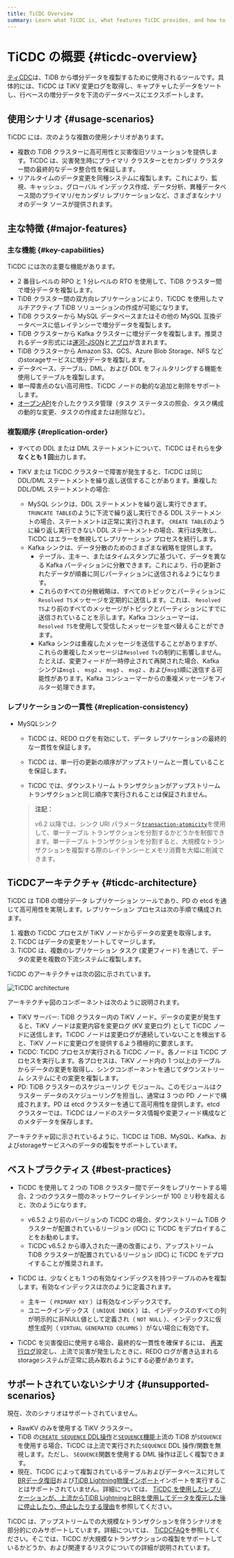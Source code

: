 ```yaml
---
title: TiCDC Overview
summary: Learn what TiCDC is, what features TiCDC provides, and how to install and deploy TiCDC.
---
```


# TiCDC の概要 {#ticdc-overview}

[ティCDC](https://github.com/pingcap/tiflow/tree/release-7.5/cdc)は、TiDB から増分データを複製するために使用されるツールです。具体的には、TiCDC は TiKV 変更ログを取得し、キャプチャしたデータをソートし、行ベースの増分データを下流のデータベースにエクスポートします。

## 使用シナリオ {#usage-scenarios}

TiCDC には、次のような複数の使用シナリオがあります。

-   複数の TiDB クラスターに高可用性と災害復旧ソリューションを提供します。TiCDC は、災害発生時にプライマリ クラスターとセカンダリ クラスター間の最終的なデータ整合性を保証します。
-   リアルタイムのデータ変更を同種システムに複製します。これにより、監視、キャッシュ、グローバル インデックス作成、データ分析、異種データベース間のプライマリ/セカンダリ レプリケーションなど、さまざまなシナリオのデータ ソースが提供されます。

## 主な特徴 {#major-features}

### 主な機能 {#key-capabilities}

TiCDC には次の主要な機能があります。

-   2 番目レベルの RPO と 1 分レベルの RTO を使用して、TiDB クラスター間で増分データを複製します。
-   TiDB クラスター間の双方向レプリケーションにより、TiCDC を使用したマルチアクティブ TiDB ソリューションの作成が可能になります。
-   TiDB クラスターから MySQL データベースまたはその他の MySQL 互換データベースに低レイテンシーで増分データを複製します。
-   TiDB クラスターから Kafka クラスターに増分データを複製します。推奨されるデータ形式には[運河-JSON](/ticdc/ticdc-canal-json.md)と[アブロ](/ticdc/ticdc-avro-protocol.md)が含まれます。
-   TiDB クラスターから Amazon S3、GCS、Azure Blob Storage、NFS などのstorageサービスに増分データを複製します。
-   データベース、テーブル、DML、および DDL をフィルタリングする機能を使用してテーブルを複製します。
-   単一障害点のない高可用性、TiCDC ノードの動的な追加と削除をサポートします。
-   [オープンAPI](/ticdc/ticdc-open-api-v2.md)を介したクラスタ管理（タスク ステータスの照会、タスク構成の動的な変更、タスクの作成または削除など）。

### 複製順序 {#replication-order}

-   すべての DDL または DML ステートメントについて、TiCDC はそれらを**少なくとも 1 回**出力します。
-   TiKV または TiCDC クラスターで障害が発生すると、TiCDC は同じ DDL/DML ステートメントを繰り返し送信することがあります。重複した DDL/DML ステートメントの場合:

    -   MySQL シンクは、DDL ステートメントを繰り返し実行できます。 `TRUNCATE TABLE`のように下流で繰り返し実行できる DDL ステートメントの場合、ステートメントは正常に実行されます。 `CREATE TABLE`のように繰り返し実行できない DDL ステートメントの場合、実行は失敗し、TiCDC はエラーを無視してレプリケーション プロセスを続行します。
    -   Kafka シンクは、データ分散のためのさまざまな戦略を提供します。
        -   テーブル、主キー、またはタイムスタンプに基づいて、データを異なる Kafka パーティションに分散できます。これにより、行の更新されたデータが順番に同じパーティションに送信されるようになります。
        -   これらのすべての分散戦略は、すべてのトピックとパーティションに`Resolved TS`メッセージを定期的に送信します。これは、 `Resolved TS`より前のすべてのメッセージがトピックとパーティションにすでに送信されていることを示します。Kafka コンシューマーは、 `Resolved TS`を使用して受信したメッセージを並べ替えることができます。
        -   Kafka シンクは重複したメッセージを送信することがありますが、これらの重複したメッセージは`Resolved Ts`の制約に影響しません。たとえば、変更フィードが一時停止されて再開された場合、Kafka シンクは`msg1` 、 `msg2` 、 `msg3` 、 `msg2` 、および`msg3`順に送信する可能性があります。Kafka コンシューマーからの重複メッセージをフィルター処理できます。

### レプリケーションの一貫性 {#replication-consistency}

-   MySQLシンク

    -   TiCDC は、REDO ログを有効にして、データ レプリケーションの最終的な一貫性を保証します。

    -   TiCDC は、単一行の更新の順序がアップストリームと一貫していることを保証します。

    -   TiCDC では、ダウンストリーム トランザクションがアップストリーム トランザクションと同じ順序で実行されることは保証されません。

    > **注記：**
    >
    > v6.2 以降では、シンク URI パラメータ[`transaction-atomicity`](/ticdc/ticdc-sink-to-mysql.md#configure-sink-uri-for-mysql-or-tidb)を使用して、単一テーブル トランザクションを分割するかどうかを制御できます。単一テーブル トランザクションを分割すると、大規模なトランザクションを複製する際のレイテンシーとメモリ消費を大幅に削減できます。

## TiCDCアーキテクチャ {#ticdc-architecture}

TiCDC は TiDB の増分データ レプリケーション ツールであり、PD の etcd を通じて高可用性を実現します。レプリケーション プロセスは次の手順で構成されます。

1.  複数の TiCDC プロセスが TiKV ノードからデータの変更を取得します。
2.  TiCDC はデータの変更をソートしてマージします。
3.  TiCDC は、複数のレプリケーション タスク (変更フィード) を通じて、データの変更を複数の下流システムに複製します。

TiCDC のアーキテクチャは次の図に示されています。

![TiCDC architecture](https://download.pingcap.com/images/docs/ticdc/cdc-architecture.png)

アーキテクチャ図のコンポーネントは次のように説明されます。

-   TiKV サーバー: TiDB クラスター内の TiKV ノード。データの変更が発生すると、TiKV ノードは変更内容を変更ログ (KV 変更ログ) として TiCDC ノードに送信します。TiCDC ノードは変更ログが連続していないことを検出すると、TiKV ノードに変更ログを提供するよう積極的に要求します。
-   TiCDC: TiCDC プロセスが実行される TiCDC ノード。各ノードは TiCDC プロセスを実行します。各プロセスは、TiKV ノード内の 1 つ以上のテーブルからデータの変更を取得し、シンクコンポーネントを通じてダウンストリーム システムにその変更を複製します。
-   PD: TiDB クラスターのスケジューリング モジュール。このモジュールはクラスター データのスケジューリングを担当し、通常は 3 つの PD ノードで構成されます。PD は etcd クラスターを通じて高可用性を提供します。etcd クラスターでは、TiCDC はノードのステータス情報や変更フィード構成などのメタデータを保存します。

アーキテクチャ図に示されているように、TiCDC は TiDB、MySQL、Kafka、およびstorageサービスへのデータの複製をサポートしています。

## ベストプラクティス {#best-practices}

-   TiCDC を使用して 2 つの TiDB クラスター間でデータをレプリケートする場合、2 つのクラスター間のネットワークレイテンシーが 100 ミリ秒を超えると、次のようになります。

    -   v6.5.2 より前のバージョンの TiCDC の場合、ダウンストリーム TiDB クラスターが配置されているリージョン (IDC) に TiCDC をデプロイすることをお勧めします。
    -   TiCDC v6.5.2 から導入された一連の改善により、アップストリーム TiDB クラスターが配置されているリージョン (IDC) に TiCDC をデプロイすることが推奨されます。

-   TiCDC は、少なくとも 1 つの有効なインデックスを持つテーブルのみを複製します。有効なインデックスは次のように定義されます。

    -   主キー（ `PRIMARY KEY` ）は有効なインデックスです。
    -   ユニークインデックス（ `UNIQUE INDEX` ）は、インデックスのすべての列が明示的に非NULL値として定義され（ `NOT NULL` ）、インデックスに仮想生成列（ `VIRTUAL GENERATED COLUMNS` ）がない場合に有効です。

-   TiCDC を災害復旧に使用する場合、最終的な一貫性を確保するには、 [再実行ログ](/ticdc/ticdc-sink-to-mysql.md#eventually-consistent-replication-in-disaster-scenarios)設定し、上流で災害が発生したときに、REDO ログが書き込まれるstorageシステムが正常に読み取れるようにする必要があります。

## サポートされていないシナリオ {#unsupported-scenarios}

現在、次のシナリオはサポートされていません。

-   RawKV のみを使用する TiKV クラスター。
-   TiDB の[`CREATE SEQUENCE` DDL操作](/sql-statements/sql-statement-create-sequence.md)と[`SEQUENCE`機能](/sql-statements/sql-statement-create-sequence.md#sequence-function)上流の TiDB が`SEQUENCE`を使用する場合、TiCDC は上流で実行された`SEQUENCE` DDL 操作/関数を無視します。ただし、 `SEQUENCE`関数を使用する DML 操作は正しく複製できます。
-   現在、TiCDC によって複製されているテーブルおよびデータベースに対して[BRデータ復旧](/br/backup-and-restore-overview.md)および[TiDB Lightning物理インポート](/tidb-lightning/tidb-lightning-physical-import-mode.md)インポートを実行することはサポートされていません。詳細については、 [TiCDC を使用したレプリケーションが、上流からTiDB LightningとBRを使用してデータを復元した後に停止したり、停止したりする理由](/ticdc/ticdc-faq.md#why-does-replication-using-ticdc-stall-or-even-stop-after-data-restore-using-tidb-lightning-physical-import-mode-and-br-from-upstream)を参照してください。

TiCDC は、アップストリームでの大規模なトランザクションを伴うシナリオを部分的にのみサポートしています。詳細については、 [TiCDCFAQ](/ticdc/ticdc-faq.md#does-ticdc-support-replicating-large-transactions-is-there-any-risk)を参照してください。そこでは、TiCDC が大規模なトランザクションの複製をサポートしているかどうか、および関連するリスクについての詳細が説明されています。
